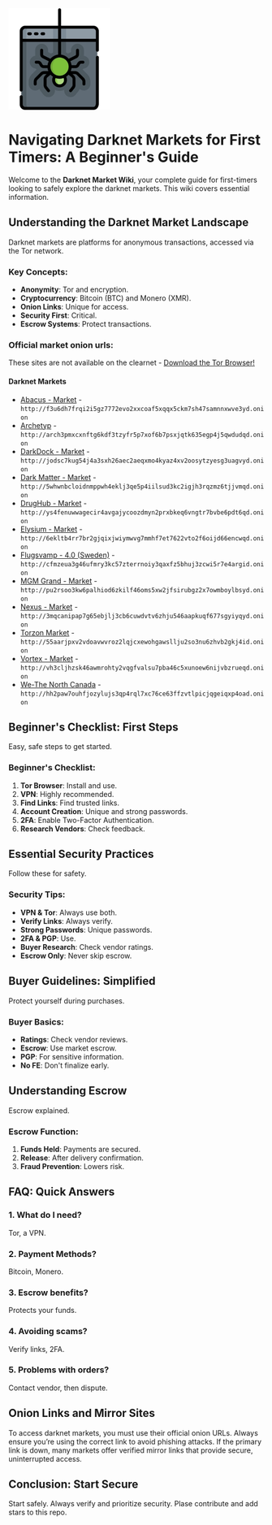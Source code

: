 <img src="/lib/flip.webp" width="200">

# Navigating Darknet Markets for First Timers: A Beginner's Guide

Welcome to the **Darknet Market Wiki**, your complete guide for first-timers looking to safely explore the darknet markets. This wiki covers essential information.

## Understanding the Darknet Market Landscape

Darknet markets are platforms for anonymous transactions, accessed via the Tor network.

### Key Concepts:
*   **Anonymity**: Tor and encryption.
*   **Cryptocurrency**: Bitcoin (BTC) and Monero (XMR).
*   **Onion Links**: Unique for access.
*   **Security First**: Critical.
*   **Escrow Systems**: Protect transactions.

### Official market onion urls:
These sites are not available on the clearnet - [Download the Tor Browser!](https://www.torproject.org/download/)

#### Darknet Markets

*   [Abacus - Market](http://f3u6dh7frqi2i5gz7772evo2xxcoaf5xqqx5ckm7sh47samnnxwve3yd.onion) - `http://f3u6dh7frqi2i5gz7772evo2xxcoaf5xqqx5ckm7sh47samnnxwve3yd.onion`
*   [Archetyp](@archetyp) - `http://arch3pmxcxnftg6kdf3tzyfr5p7xof6b7psxjqtk635egp4j5qwdudqd.onion`
*   [DarkDock - Market](http://jodsc7kug54j4a3sxh26aec2aeqxmo4kyaz4xv2oosytzyesg3uagvyd.onion) - `http://jodsc7kug54j4a3sxh26aec2aeqxmo4kyaz4xv2oosytzyesg3uagvyd.onion`
*   [Dark Matter - Market](http://5whwnbcloidnmppwh4eklj3qe5p4iilsud3kc2igjh3rqzmz6tjjvmqd.onion) - `http://5whwnbcloidnmppwh4eklj3qe5p4iilsud3kc2igjh3rqzmz6tjjvmqd.onion`
*   [DrugHub - Market](http://ys4fenuwwagecir4avgajycoozdmyn2prxbkeq6vngtr7bvbe6pdt6qd.onion) - `http://ys4fenuwwagecir4avgajycoozdmyn2prxbkeq6vngtr7bvbe6pdt6qd.onion`
*   [Elysium - Market](http://6ekltb4rr7br2gjqixjwiymwvg7mmhf7et7622vto2f6oijd66encwqd.onion) - `http://6ekltb4rr7br2gjqixjwiymwvg7mmhf7et7622vto2f6oijd66encwqd.onion`
*   [Flugsvamp - 4.0 (Sweden)](http://cfmzeua3g46ufmry3kc57zterrnoiy3qaxfz5bhuj3zcwi5r7e4argid.onion) - `http://cfmzeua3g46ufmry3kc57zterrnoiy3qaxfz5bhuj3zcwi5r7e4argid.onion`
*   [MGM Grand - Market](http://pu2rsoo3kw6palhiod6zkilf46oms5xw2jfsirubgz2x7owmboylbsyd.onion) - `http://pu2rsoo3kw6palhiod6zkilf46oms5xw2jfsirubgz2x7owmboylbsyd.onion`
*   [Nexus - Market](http://3mqcanipap7g65ebjlj3cb6cuwdvtv6zhju546aapkuqf677sgyiyqyd.onion) - `http://3mqcanipap7g65ebjlj3cb6cuwdvtv6zhju546aapkuqf677sgyiyqyd.onion`
*   [Torzon Market](http://55aarjpxv2vdoavwvroz2lqjcxewohgawsllju2so3nu6zhvb2gkj4id.onion) - `http://55aarjpxv2vdoavwvroz2lqjcxewohgawsllju2so3nu6zhvb2gkj4id.onion`
*   [Vortex - Market](http://vh3cljhzsk46awmrohty2vqgfvalsu7pba46c5xunoew6nijvbzrueqd.onion) - `http://vh3cljhzsk46awmrohty2vqgfvalsu7pba46c5xunoew6nijvbzrueqd.onion`
*   [We-The North Canada](http://hh2paw7ouhfjozylujs3qp4rql7xc76ce63ffzvtlpicjqgeiqxp4oad.onion) - `http://hh2paw7ouhfjozylujs3qp4rql7xc76ce63ffzvtlpicjqgeiqxp4oad.onion`

## Beginner's Checklist: First Steps

Easy, safe steps to get started.

### Beginner's Checklist:
1.  **Tor Browser**: Install and use.
2.  **VPN**: Highly recommended.
3.  **Find Links**: Find trusted links.
4.  **Account Creation**: Unique and strong passwords.
5.  **2FA**: Enable Two-Factor Authentication.
6.  **Research Vendors**: Check feedback.

## Essential Security Practices

Follow these for safety.

### Security Tips:
*   **VPN & Tor**: Always use both.
*   **Verify Links**: Always verify.
*   **Strong Passwords**: Unique passwords.
*   **2FA & PGP**: Use.
*   **Buyer Research**: Check vendor ratings.
*   **Escrow Only**: Never skip escrow.

## Buyer Guidelines: Simplified

Protect yourself during purchases.

### Buyer Basics:
*   **Ratings**: Check vendor reviews.
*   **Escrow**: Use market escrow.
*   **PGP**: For sensitive information.
*   **No FE**: Don't finalize early.

## Understanding Escrow

Escrow explained.

### Escrow Function:
1.  **Funds Held**: Payments are secured.
2.  **Release**: After delivery confirmation.
3.  **Fraud Prevention**: Lowers risk.

## FAQ: Quick Answers

### 1. What do I need?
Tor, a VPN.

### 2. Payment Methods?
Bitcoin, Monero.

### 3. Escrow benefits?
Protects your funds.

### 4. Avoiding scams?
Verify links, 2FA.

### 5. Problems with orders?
Contact vendor, then dispute.

## Onion Links and Mirror Sites

To access darknet markets, you must use their official onion URLs. Always ensure you’re using the correct link to avoid phishing attacks. If the primary link is down, many markets offer verified mirror links that provide secure, uninterrupted access.

## Conclusion: Start Secure

Start safely. Always verify and prioritize security.
Plase contribute and add stars to this repo.